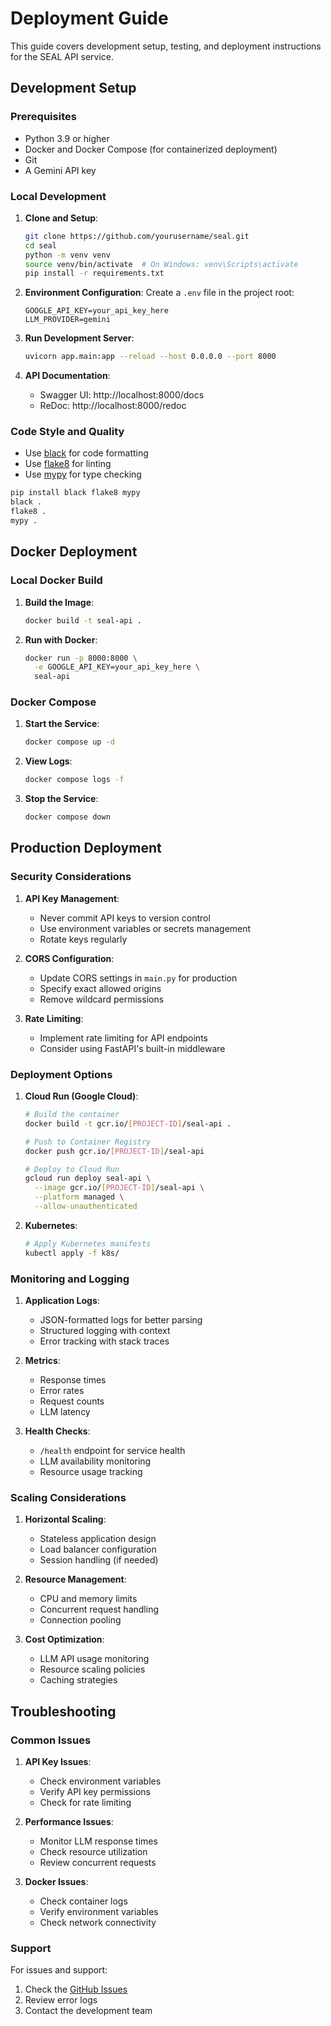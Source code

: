 # Deployment Guide

This guide covers development setup, testing, and deployment instructions for the SEAL API service.

## Development Setup

### Prerequisites

- Python 3.9 or higher
- Docker and Docker Compose (for containerized deployment)
- Git
- A Gemini API key

### Local Development

1. **Clone and Setup**:

   ```bash
   git clone https://github.com/yourusername/seal.git
   cd seal
   python -m venv venv
   source venv/bin/activate  # On Windows: venv\Scripts\activate
   pip install -r requirements.txt
   ```

2. **Environment Configuration**:
   Create a `.env` file in the project root:

   ```env
   GOOGLE_API_KEY=your_api_key_here
   LLM_PROVIDER=gemini
   ```

3. **Run Development Server**:

   ```bash
   uvicorn app.main:app --reload --host 0.0.0.0 --port 8000
   ```

4. **API Documentation**:
   - Swagger UI: http://localhost:8000/docs
   - ReDoc: http://localhost:8000/redoc

### Code Style and Quality

- Use [black](https://github.com/psf/black) for code formatting
- Use [flake8](https://flake8.pycqa.org/) for linting
- Use [mypy](http://mypy-lang.org/) for type checking

```bash
pip install black flake8 mypy
black .
flake8 .
mypy .
```

## Docker Deployment

### Local Docker Build

1. **Build the Image**:

   ```bash
   docker build -t seal-api .
   ```

2. **Run with Docker**:
   ```bash
   docker run -p 8000:8000 \
     -e GOOGLE_API_KEY=your_api_key_here \
     seal-api
   ```

### Docker Compose

1. **Start the Service**:

   ```bash
   docker compose up -d
   ```

2. **View Logs**:

   ```bash
   docker compose logs -f
   ```

3. **Stop the Service**:
   ```bash
   docker compose down
   ```

## Production Deployment

### Security Considerations

1. **API Key Management**:

   - Never commit API keys to version control
   - Use environment variables or secrets management
   - Rotate keys regularly

2. **CORS Configuration**:

   - Update CORS settings in `main.py` for production
   - Specify exact allowed origins
   - Remove wildcard permissions

3. **Rate Limiting**:
   - Implement rate limiting for API endpoints
   - Consider using FastAPI's built-in middleware

### Deployment Options

1. **Cloud Run (Google Cloud)**:

   ```bash
   # Build the container
   docker build -t gcr.io/[PROJECT-ID]/seal-api .

   # Push to Container Registry
   docker push gcr.io/[PROJECT-ID]/seal-api

   # Deploy to Cloud Run
   gcloud run deploy seal-api \
     --image gcr.io/[PROJECT-ID]/seal-api \
     --platform managed \
     --allow-unauthenticated
   ```

2. **Kubernetes**:
   ```bash
   # Apply Kubernetes manifests
   kubectl apply -f k8s/
   ```

### Monitoring and Logging

1. **Application Logs**:

   - JSON-formatted logs for better parsing
   - Structured logging with context
   - Error tracking with stack traces

2. **Metrics**:

   - Response times
   - Error rates
   - Request counts
   - LLM latency

3. **Health Checks**:
   - `/health` endpoint for service health
   - LLM availability monitoring
   - Resource usage tracking

### Scaling Considerations

1. **Horizontal Scaling**:

   - Stateless application design
   - Load balancer configuration
   - Session handling (if needed)

2. **Resource Management**:

   - CPU and memory limits
   - Concurrent request handling
   - Connection pooling

3. **Cost Optimization**:
   - LLM API usage monitoring
   - Resource scaling policies
   - Caching strategies

## Troubleshooting

### Common Issues

1. **API Key Issues**:

   - Check environment variables
   - Verify API key permissions
   - Check for rate limiting

2. **Performance Issues**:

   - Monitor LLM response times
   - Check resource utilization
   - Review concurrent requests

3. **Docker Issues**:
   - Check container logs
   - Verify environment variables
   - Check network connectivity

### Support

For issues and support:

1. Check the [GitHub Issues](https://github.com/yourusername/seal/issues)
2. Review error logs
3. Contact the development team

